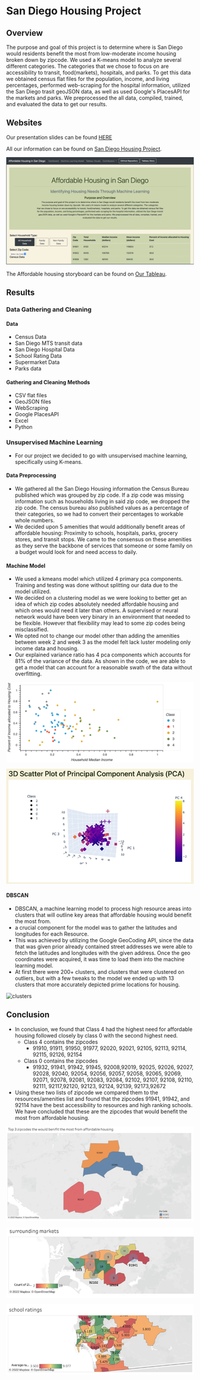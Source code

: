 # San Diego Housing Project

## Overview
The purpose and goal of this project is to determine where is San Diego would residents benefit the most from low-moderate income housing broken down by zipcode. We used a K-means model to analyze several different categories. The categories that we chose to focus on are accessibility to transit, food(markets), hospitals, and parks. To get this data we obtained census flat files for the population, income, and living percentages, performed web-scraping for the hospital information, utilized the San Diego trasit geoJSON data, as well as used Google's PlacesAPI for the markets and parks. We preprocessed the all data, compiled, trained, and evaluated the data to get our results.

## Websites



Our presentation slides can be found [HERE](https://docs.google.com/presentation/d/1OCs_Wxn8r2Oqt4n0LE-w1oS4UMFryct7r1KTf5uLS3w/edit?usp=sharing)


All our information can be found on [San Diego Housing Project](https://tsmtruong.github.io/final-project/index.html).


![Dashboard](https://github.com/tsmtruong/final-project/blob/tsmtruong/Resources/Pictures/Dashboard.PNG)



The Affordable housing storyboard can be found on [Our Tableau](https://public.tableau.com/app/profile/rashaan3749/viz/AffordableHousingstoryslides/Story1?publish=yes).

## Results
### Data Gathering and Cleaning
#### Data
- Census Data
- San Diego MTS transit data
- San Diego Hospital Data
- School Rating Data
- Supermarket Data
- Parks data
#### Gathering and Cleaning Methods
- CSV flat files
- GeoJSON files
- WebScraping
- Google PlacesAPI
- Excel
- Python

### Unsupervised Machine Learning
- For our project we decided to go with unsupervised machine learning, specifically using K-means. 
#### Data Preprocessing
- We gathered all the San Diego Housing information the Census Bureau published which was grouped by zip code. If a zip code was missing information such as households living in said zip code, we dropped the zip code. The census bureau also published values as a percentage of their categories, so we had to convert their percentages to workable whole
numbers.
- We decided upon 5 amenities that would additionally benefit areas of affordable housing: Proximity to schools, hospitals, parks, grocery stores, and transit stops. We came to the consensus on these amenities as they serve the backbone of services that someone or some family on a budget would look for and need access to daily.
#### Machine Model
- We used a kmeans model which utilized 4 primary pca components. Training and testing was done without splitting our data due to the model utilized.
- We decided on a clustering model as we were looking to better get an idea of which zip codes absolutely needed affordable housing and which ones would need it later than others. A supervised or neural network would have been very binary in an environment that needed to be flexible. However that flexibility may lead to some zip codes being misclassified.
- We opted not to change our model other than adding the amenities between week 2 and week 3 as the model felt lack luster modeling only income data and housing.
- Our explained variance ratio has 4 pca components which accounts for 81% of the variance of the data. As shown in the code, we are able to get a model that can account for a reasonable swath of the data without overfitting.

![scatter plot](https://github.com/tsmtruong/final-project/blob/tsmtruong/static/images/final_scatter.png)

![3D Scatter](https://github.com/tsmtruong/final-project/blob/tsmtruong/Resources/Pictures/3D_Scatter.jpg)

#### DBSCAN
- DBSCAN, a machine learning model to process high resource areas into clusters that will outline key areas that affordable housing would benefit the most from.
- a crucial component for the model was to gather the latitudes and longitudes for each Resource.
- This was achieved by utilizing the Google GeoCoding API, since the data that was given prior already contained street addresses we were able to fetch the latitudes and longitudes with the given address. Once the geo coordinates were acquired, it was time to load them into the machine learning model.
- At first there were 200+ clusters, and clusters that were clustered on outliers, but with a few tweaks to the model we ended up with 13 clusters that more accurately depicted prime locations for housing. 

![clusters](https://github.com/tsmtruong/final-project/blob/tsmtruong/static/images/clsuters.png)



## Conclusion

  - In conclusion, we found that Class 4 had the highest need for affordable housing followed closely by class 0 with the second highest need.
    - Class 4 contains the zipcodes 
      - 91910, 91911, 91950, 91977, 92020, 92021, 92105, 92113, 92114, 92115, 92126, 92154
    - Class 0 contains the zipcodes
      - 91932, 91941, 91942, 91945, 92008,92019, 92025, 92026, 92027, 92028, 92040, 92054, 92056, 92057, 92058, 92065, 92069, 92071, 92078, 92081, 92083,         92084, 92102, 92107, 92108, 92110, 92111, 92117,92120, 92123, 92124, 92139, 92173,92672
  - Using these two lists of zipcode we compared them to the resources/amenities list and found that the zipcodes 91941, 91942, and 92114 have the best       accessibility to resources and high ranking schools. We have concluded that these are the zipcodes that would benefit the most from affordable           housing. 

![Top 3](https://github.com/tsmtruong/final-project/blob/main/Resources/Pictures/top_3_tableau.jpg)

![markets](https://github.com/tsmtruong/final-project/blob/main/Resources/Pictures/markets_tableau.jpg)

![schools](https://github.com/tsmtruong/final-project/blob/main/Resources/Pictures/school_ratings_tableau.jpg)
